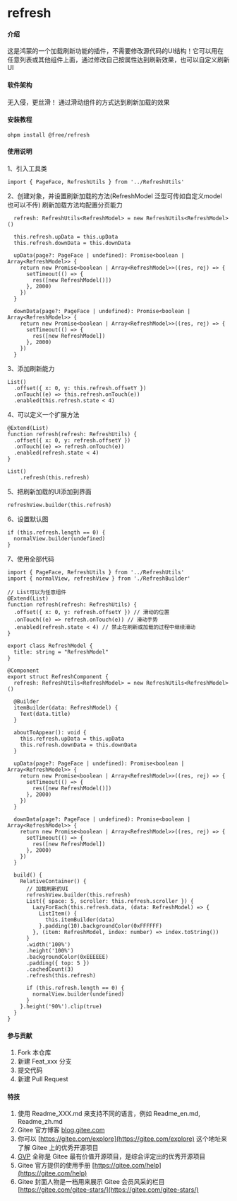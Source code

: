 # refresh

#### 介绍

这是鸿蒙的一个加载刷新功能的插件，不需要修改源代码的UI结构！它可以用在任意列表或其他组件上面，通过修改自己按属性达到刷新效果，也可以自定义刷新UI

#### 软件架构

无入侵，更丝滑！
通过滑动组件的方式达到刷新加载的效果

#### 安装教程

`ohpm install @free/refresh`

#### 使用说明

1、引入工具类

```
import { PageFace, RefreshUtils } from '../RefreshUtils'
```

2、创建对象，并设置刷新加载的方法(RefreshModel 泛型可传如自定义model 也可以不传)
刷新加载方法均配置分页能力

```
  refresh: RefreshUtils<RefreshModel> = new RefreshUtils<RefreshModel>()

  this.refresh.upData = this.upData
  this.refresh.downData = this.downData

  upData(page?: PageFace | undefined): Promise<boolean | Array<RefreshModel>> {
    return new Promise<boolean | Array<RefreshModel>>((res, rej) => {
      setTimeout(() => {
        res([new RefreshModel()])
      }, 2000)
    })
  }

  downData(page?: PageFace | undefined): Promise<boolean | Array<RefreshModel>> {
    return new Promise<boolean | Array<RefreshModel>>((res, rej) => {
      setTimeout(() => {
        res([new RefreshModel])
      }, 2000)
    })
  }

```

3、添加刷新能力

```
List()
  .offset({ x: 0, y: this.refresh.offsetY })
  .onTouch((e) => this.refresh.onTouch(e))
  .enabled(this.refresh.state < 4)
```

4、可以定义一个扩展方法

```
@Extend(List)
function refresh(refresh: RefreshUtils) {
  .offset({ x: 0, y: refresh.offsetY })
  .onTouch((e) => refresh.onTouch(e))
  .enabled(refresh.state < 4)
}

List()
    .refresh(this.refresh)
```

5、把刷新加载的UI添加到界面

`refreshView.builder(this.refresh)`

6、设置默认图

```
if (this.refresh.length == 0) {
  normalView.builder(undefined)
}
```

7、使用全部代码

```
import { PageFace, RefreshUtils } from '../RefreshUtils'
import { normalView, refreshView } from './RefreshBuilder'

// List可以为任意组件
@Extend(List)
function refresh(refresh: RefreshUtils) {
  .offset({ x: 0, y: refresh.offsetY }) // 滑动的位置
  .onTouch((e) => refresh.onTouch(e)) // 滑动手势
  .enabled(refresh.state < 4) // 禁止在刷新或加载的过程中继续滑动
}

export class RefreshModel {
  title: string = "RefreshModel"
}

@Component
export struct RefreshComponent {
  refresh: RefreshUtils<RefreshModel> = new RefreshUtils<RefreshModel>()

  @Builder
  itemBuilder(data: RefreshModel) {
    Text(data.title)
  }

  aboutToAppear(): void {
    this.refresh.upData = this.upData
    this.refresh.downData = this.downData
  }

  upData(page?: PageFace | undefined): Promise<boolean | Array<RefreshModel>> {
    return new Promise<boolean | Array<RefreshModel>>((res, rej) => {
      setTimeout(() => {
        res([new RefreshModel()])
      }, 2000)
    })
  }

  downData(page?: PageFace | undefined): Promise<boolean | Array<RefreshModel>> {
    return new Promise<boolean | Array<RefreshModel>>((res, rej) => {
      setTimeout(() => {
        res([new RefreshModel])
      }, 2000)
    })
  }

  build() {
    RelativeContainer() {
      // 加载刷新的UI
      refreshView.builder(this.refresh)
      List({ space: 5, scroller: this.refresh.scroller }) {
        LazyForEach(this.refresh.data, (data: RefreshModel) => {
          ListItem() {
            this.itemBuilder(data)
          }.padding(10).backgroundColor(0xFFFFFF)
        }, (item: RefreshModel, index: number) => index.toString())
      }
      .width('100%')
      .height('100%')
      .backgroundColor(0xEEEEEE)
      .padding({ top: 5 })
      .cachedCount(3)
      .refresh(this.refresh)

      if (this.refresh.length == 0) {
        normalView.builder(undefined)
      }
    }.height('90%').clip(true)
  }
}
```

#### 参与贡献

1. Fork 本仓库
2. 新建 Feat_xxx 分支
3. 提交代码
4. 新建 Pull Request

#### 特技

1. 使用 Readme\_XXX.md 来支持不同的语言，例如 Readme\_en.md, Readme\_zh.md
2. Gitee 官方博客 [blog.gitee.com](https://blog.gitee.com)
3. 你可以 [https://gitee.com/explore](https://gitee.com/explore) 这个地址来了解 Gitee 上的优秀开源项目
4. [GVP](https://gitee.com/gvp) 全称是 Gitee 最有价值开源项目，是综合评定出的优秀开源项目
5. Gitee 官方提供的使用手册 [https://gitee.com/help](https://gitee.com/help)
6. Gitee 封面人物是一档用来展示 Gitee 会员风采的栏目 [https://gitee.com/gitee-stars/](https://gitee.com/gitee-stars/)
